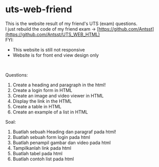 # uts-web-friend
This is the website result of my friend's UTS (exam) questions. <br>
I just rebuild the code of my friend exam -> [https://github.com/Antsst](https://github.com/Antsst/UTS_WEB_HTML) <br>
FYI:
- This website is still not responsive <br>
- Website is for front end view design only <br>
<br>

Questions:
1. Create a heading and paragraph in the html!
2. Create a login form in HTML
3. Create an image and video viewer in HTML
4. Display the link in the HTML
5. Create a table in HTML
6. Create an example of a list in HTML

Soal:
1. Buatlah sebuah Heading dan paragraf pada html!
2. Buatlah sebuah form login pada html
3. Buatlah penampil gambar dan video pada html
4. Tampilkanlah link pada html
5. Buatlah tabel pada html
6. Buatlah contoh list pada html
